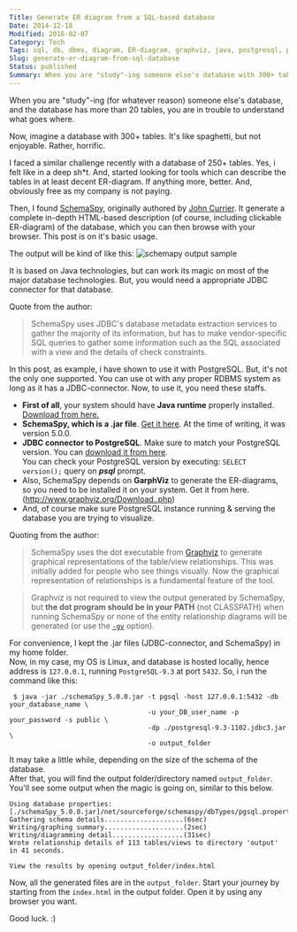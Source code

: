 ```yaml
---
Title: Generate ER diagram from a SQL-based database
Date: 2014-12-18
Modified: 2016-02-07
Category: Tech
Tags: sql, db, dbms, diagram, ER-diagram, graphviz, java, postgresql, programming, rdbms, schema, schemaspy, visualization
Slug: generate-er-diagram-from-sql-database
Status: published
Summary: When you are "study"-ing someone else's database with 300+ tables. It's like spaghetti, but not enjoyable. Rather, horrific.
---
```


When you are "study"-ing (for whatever reason) someone else's database, and the database has more than 20 tables, you are in trouble to understand what goes where.

Now, imagine a database with 300+ tables. It's like spaghetti, but not enjoyable. Rather, horrific.

I faced a similar challenge recently with a database of 250+ tables. Yes, i felt like in a deep sh\*t. And, started looking for tools which can describe the tables in at least decent ER-diagram. If anything more, better. And, obviously free as my company is not paying.

Then, I found [SchemaSpy](http://schemaspy.sourceforge.net/), originally authored by [John Currier](https://sites.google.com/site/johncurrier/). It generate a complete in-depth HTML-based description (of course, including clickable ER-diagram) of the database, which you can then browse with your browser. This post is on it's basic usage.

The output will be kind of like this:
![schemapy output sample](https://i.imgur.com/K1yYBID.png)

It is based on Java technologies, but can work its magic on most of the major database technologies. But, you would need a appropriate JDBC connector for that database.

Quote from the author:

> SchemaSpy uses JDBC's database metadata extraction services to gather the majority of its information, but has to make vendor-specific SQL queries to gather some information such as the SQL associated with a view and the details of check constraints.


 In this post, as example, i have shown to use it with PostgreSQL. But, it's not the only one supported. You can use ot with any proper RDBMS system as long as it has a JDBC-connector.
 Now, to use it, you need these staffs.

 *  **First of all**, your system should have **Java runtime** properly installed. [Download from here.](https://java.com/en/download/manual.jsp)
 *  **SchemaSpy, which is a .jar file**. [Get it here](https://sourceforge.net/projects/schemaspy/files/).
    At the time of writing, it was version 5.0.0.
 *  **JDBC connector to PostgreSQL**. Make sure to match your PostgreSQL version. You can [download it from here](https://jdbc.postgresql.org/download.html).  
    You can check your PostgreSQL version by executing: `SELECT version();` query on ***psql*** prompt.
 *  Also, SchemaSpy depends on **GarphViz** to generate the ER-diagrams, so you need to be installed it on your system. Get it from here.(http://www.graphviz.org/Download..php)
 *  And, of course make sure PostgreSQL instance running & serving the database you are trying to visualize.


Quoting from the author:

> SchemaSpy uses the dot executable from [Graphviz](http://www.graphviz.org/) to generate graphical  representations of the table/view relationships. This was initially added for people who see things visually. Now the graphical representation of relationships is a fundamental feature of the tool.  

> Graphviz is not required to view the output generated by SchemaSpy, but **the dot program should be in your PATH** (not CLASSPATH) when  running SchemaSpy or none of the entity relationship diagrams will be generated (or use the [`-gv`](http://schemaspy.sourceforge.net/#gvparam) option).


For convenience, I kept the .jar files (JDBC-connector, and SchemaSpy) in my home folder.  
Now, in my case, my OS is Linux, and database is hosted locally, hence address is `127.0.0.1`, running `PostgreSQL-9.3` at port `5432`.
So, i run the command like this:

```
 $ java -jar ./schemaSpy_5.0.0.jar -t pgsql -host 127.0.0.1:5432 -db your_database_name \
                                   -u your_DB_user_name -p your_password -s public \
                                   -dp ./postgresql-9.3-1102.jdbc3.jar \
                                   -o output_folder
```

It may take a little while, depending on the size of the schema of the database.  
After that, you will find the output folder/directory named `output_folder`.  
You'll see some output when the magic is going on, similar to this below.

```
Using database properties: [./schemaSpy_5.0.0.jar]/net/sourceforge/schemaspy/dbTypes/pgsql.properties
Gathering schema details....................(6sec)
Writing/graphing summary....................(2sec)
Writing/diagramming detail..................(31sec)
Wrote relationship details of 113 tables/views to directory 'output' in 41 seconds.

View the results by opening output_folder/index.html
```
Now, all the generated files are in the `output_folder`.
Start your journey by starting from the `index.html` in the output folder. Open it by using any browser you want.

Good luck. :)
